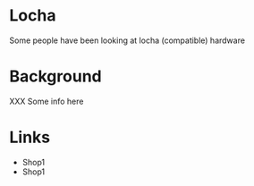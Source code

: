 # Locha

Some people have been looking at locha (compatible) hardware

# Background

XXX Some info here

# Links 

* Shop1 
* Shop1
